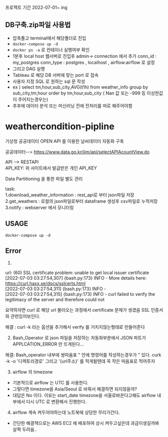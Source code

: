 프로젝트 기간 2022-07-01~ ing

## DB구축.zip파일 사용법 
- 압축풀고 terminal에서 해당폴더로 진입  
- ``` docker-compose up -d ```
- ``` docker ps -a ``` 로  컨테이너 실행여부 확인
- 1분후 local host  웹서버로 진입후 admin-> connection 에서 추가  conn_id : my_postgres conn_type : postgres , localhost , airflow:airflow 로 설정 
- 그리고 DAG 실행 
- Tableau 로 해당 DB 서버에 맞는 port 로 접속 
- 사용자 지정 SQL 로 원하는 sql 문 작성 
- ex )  select tm,hour,sub_city,AVG(t1h) from weather_info group by sub_city,tm,hour order by tm,hour,sub_city  ( Nan 값 또는 -999 등 이상한값이 주어지는경우는)  
- 추후에 데이터 분석 또는 머신러닝 전에 전처리를 따로 해주어야함 



# weathercondition-pipline
기상청 공공데이터 OPEN API 를 이용한 날씨데이터 자동화 구축

공공데이터-->  https://www.data.go.kr/iim/api/selectAPIAcountView.do

API --> RESTAPI  
API_KEY: 위 사이트에서 발급받은 개인 API_KEY 

Data Partitioning 을 통한 파일 별도 관리 

task:  
1.download_weather_information : rest_api로 부터 json파일 저장  
2.get_weathers                 : 로컬의 json파일로부터 dataframe 생성후 csv파일로 누적저장  
3.notify                       : webserver 에서 모니터링 





## USAGE 

``` docker-compose up -d ```















## Error 
1. 
url: (60) SSL certificate problem: unable to get local issuer certificate  
[2022-07-03 03:27:54,307] {bash.py:173} INFO - More details here: https://curl.haxx.se/docs/sslcerts.html  
[2022-07-03 03:27:54,311] {bash.py:173} INFO -   
[2022-07-03 03:27:54,315] {bash.py:173} INFO - curl failed to verify the legitimacy of the server and therefore could not  

요약하자면 curl 로 해당 url 불러오는 과정에서 certificate 문제가 생겼음  SSL 인증서와 관련있어보인다.    
 
해결 : curl -k 라는 옵션을 추가해서 verify 를 거치지않는형태로 만들어준다   


2. Bash_Operator 로 json 파일을 저장하는 자동화부분에서 JSON 파트가 APPLCATION_ERROR 만 뜨게된다...

해결: Bash_operator 내부에 쌍따옴표  " 안에 명령어를 작성하는경우가 " 있다. curk -k -o '디렉토리경로' 그리고 '{url주소}' 를 적게될텐데 꼭 작은 따옴표로 적어주자  

3. airflow 의 timezone
- 기본적으로 airflow 는 UTC 를 사용한다. 
- 그렇다면 timezone을 Asia/Seoul 로 바꿔서 해결하면 되지않을까?  
- 대답은 No 이다. 이유는 start_date timezone을 서울로바꾼다고해도 airflow 내부에서 다시 UTC 로 변환해서 진행한다.

4. airflow 계속 켜두어야하는데 노트북에 상당한 무리가간다. 
- 간단한 해결책으로는 AWS EC2 에 배포하여 상시 켜두고싶은데 과금이생길까봐 살짝 두려움..
